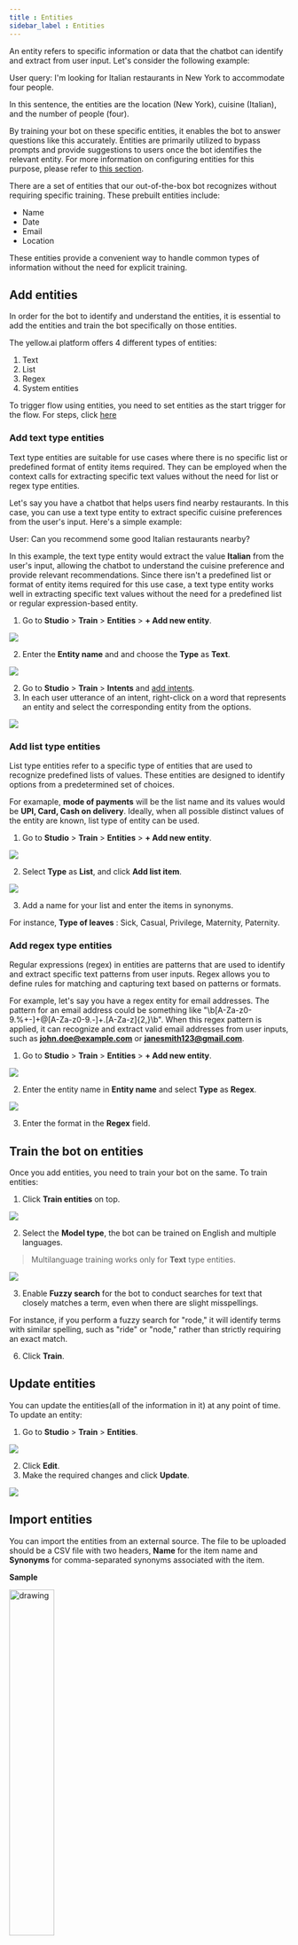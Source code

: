 ```yaml
---
title : Entities
sidebar_label : Entities
---
```


An entity refers to specific information or data that the chatbot can identify and extract from user input. Let's consider the following example:

User query: I'm looking for Italian restaurants in New York to accommodate four people.

In this sentence, the entities are the location (New York), cuisine (Italian), and the number of people (four).

By training your bot on these specific entities, it enables the bot to answer questions like this accurately. Entities are primarily utilized to bypass prompts and provide suggestions to users once the bot identifies the relevant entity. For more information on configuring entities for this purpose, please refer to [this section](#auto-skip-prompts--simplify-interactions-with-entity-based-suggestions).

There are a set of entities that our out-of-the-box bot recognizes without requiring specific training. These prebuilt entities include:

* Name
* Date
* Email
* Location

These entities provide a convenient way to handle common types of information without the need for explicit training.


## Add entities

In order for the bot to identify and understand the entities, it is essential to add the entities and train the bot specifically on those entities. 

The yellow.ai platform offers 4 different types of entities:

1. Text
2. List
3. Regex
4. System entities

To trigger flow using entities, you need to set entities as the start trigger for the flow. For steps, click [here](https://docs.yellow.ai/docs/platform_concepts/studio/build/Flows/configureflow#12--trigger-flow-using-entities)


### Add text type entities

Text type entities are suitable for use cases where there is no specific list or predefined format of entity items required. They can be employed when the context calls for extracting specific text values without the need for list or regex type entities.

Let's say you have a chatbot that helps users find nearby restaurants. In this case, you can use a text type entity to extract specific cuisine preferences from the user's input. Here's a simple example:

User: Can you recommend some good Italian restaurants nearby?

In this example, the text type entity would extract the value **Italian** from the user's input, allowing the chatbot to understand the cuisine preference and provide relevant recommendations. Since there isn't a predefined list or format of entity items required for this use case, a text type entity works well in extracting specific text values without the need for a predefined list or regular expression-based entity.

1.  Go to **Studio** > **Train** > **Entities** > **+ Add new entity**.

![](https://i.imgur.com/US9yAo3.png)

2. Enter the **Entity name** and and choose the **Type** as **Text**.

![](https://i.imgur.com/XGHBhAZ.png)

2. Go to  **Studio** > **Train** > **Intents** and [add intents](https://docs.yellow.ai/docs/platform_concepts/studio/train/intents#add-intents-and-utterances).
3. In each user utterance of an intent, right-click on a word that represents an entity and select the corresponding entity from the options.

![](https://i.imgur.com/yg1p3Z6.jpg)

### Add list type entities

List type entities refer to a specific type of entities that are used to recognize predefined lists of values. These entities are designed to identify options from a predetermined set of choices.

For examaple, **mode of payments** will be the list name and its values would be **UPI, Card, Cash on delivery**. Ideally, when all possible distinct values of the entity are known, list type of entity can be used. 

1. Go to **Studio** > **Train** > **Entities** > **+ Add new entity**.

![](https://i.imgur.com/US9yAo3.png)

2. Select **Type** as **List**, and click **Add list item**.

![](https://i.imgur.com/qKNZgPu.png)

3. Add a name for your list and enter the items in synonyms.

For instance, **Type of leaves** : Sick, Casual, Privilege, Maternity, Paternity.

### Add regex type entities

Regular expressions (regex) in entities are patterns that are used to identify and extract specific text patterns from user inputs. Regex allows you to define rules for matching and capturing text based on patterns or formats.

For example, let's say you have a regex entity for email addresses. The pattern for an email address could be something like "\b[A-Za-z0-9.%+-]+@[A-Za-z0-9.-]+.[A-Za-z]{2,}\b". When this regex pattern is applied, it can recognize and extract valid email addresses from user inputs, such as **john.doe@example.com** or **janesmith123@gmail.com**.

1. Go to **Studio** > **Train** > **Entities** > **+ Add new entity**.

![](https://i.imgur.com/US9yAo3.png)

2. Enter the entity name in **Entity name** and select **Type** as **Regex**.

![](https://i.imgur.com/ujjr6yM.png)

3. Enter the format in the **Regex** field.

## Train the bot on entities

Once you add entities, you need to train your bot on the same. To train entities:

1. Click **Train entities** on top.

![](https://i.imgur.com/HVuCiMl.png)


2. Select the **Model type**, the bot can be trained on English and multiple languages.

  > Multilanguage training  works only for **Text** type entities.

![](https://i.imgur.com/RnA8fYY.png)

3. Enable **Fuzzy search** for the bot to conduct searches for text that closely matches a term, even when there are slight misspellings. 

For instance, if you perform a fuzzy search for "rode," it will identify terms with similar spelling, such as "ride" or "node," rather than strictly requiring an exact match.

6. Click **Train**.


## Update entities

You can update the entities(all of the information in it) at any point of time. To update an entity:

1. Go to **Studio** > **Train** > **Entities**.

![](https://i.imgur.com/bJNtr5w.png)

2. Click **Edit**.
3. Make the required changes and click **Update**.

![](https://i.imgur.com/gktslXm.png)


## Import entities

You can import the entities from an external source. The file to be uploaded should be a CSV file with two headers, **Name** for the item name and **Synonyms** for comma-separated synonyms associated with the item.

**Sample**

<img src="https://i.imgur.com/tdhpmfW.png" alt="drawing" width="40%"/>

1. Go to **Studio** > **Train** > **Entities**.
2. Click **Import**.

![](https://i.imgur.com/hYe6DO8.png)

3. Click **Upload file** and upload the CSV file. 

<img src="https://i.imgur.com/OWqXVb0.png" alt="drawing" width="70%"/>

4. Click **Import**.


## Export entities

You can export entities from our platform for backup or integration purposes. To export entities:

1. Go to **Studio** > **Train** > **Entities**.
2. Click **Export**.

![](https://i.imgur.com/exJn6JX.png)

Entities will be downloaded in your system as a CSV file.

:::note
Import and Export actions are available only for list type entities
:::


## Delete entities

1. Go to **Studio** > **Train** > **Entities**.
2. Click **Delete** followed by another **Delete** button.

![](https://i.imgur.com/3wgz5Nx.png)


## Auto-skip prompts & simplify interactions with entity-based suggestions

Entities offer simplified conversations by providing auto-suggestions based on identified entities. This process enhances the user experience by minimising unnecessary interactions.

For instance, if your bot has been trained on the "places" entity, it can offer relevant suggestions when the customer mentions a place. 

<img src="https://i.imgur.com/anyDc8z.png" alt="drawing" width="50%"/>

Similarly, if the date entity is set to automatically skip the date prompt, the bot will automatically assign the provided date value without displaying the prompt to the user. This enhances the user experience by seamlessly handling specific entities and reducing unnecessary interactions.

To add entities to skip prompts and offer suggestions:

1. Click **Make prompt smarter** on any prompt node.
2. Under **Auto-complete**, choose  **Entities** and the **Entity name**.
3. Under **Auto-skip** select the preferred **entity**. 
4. Click **Save**.

![](https://i.imgur.com/VbObv3i.png)